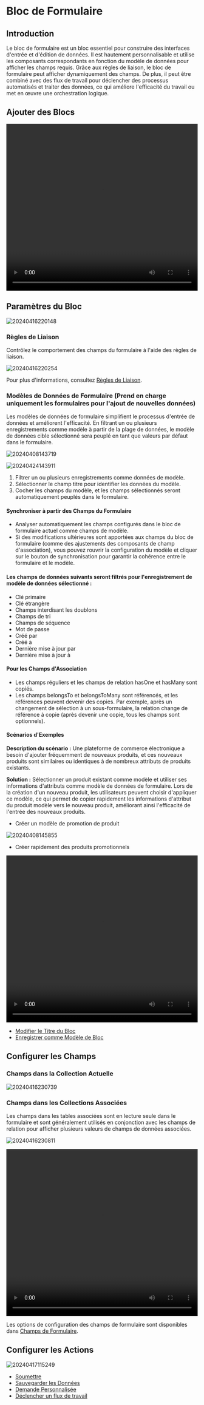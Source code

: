 # Bloc de Formulaire

## Introduction

Le bloc de formulaire est un bloc essentiel pour construire des interfaces d'entrée et d'édition de données. Il est hautement personnalisable et utilise les composants correspondants en fonction du modèle de données pour afficher les champs requis. Grâce aux règles de liaison, le bloc de formulaire peut afficher dynamiquement des champs. De plus, il peut être combiné avec des flux de travail pour déclencher des processus automatisés et traiter des données, ce qui améliore l'efficacité du travail ou met en œuvre une orchestration logique.

## Ajouter des Blocs

<video width="100%" height="440" controls>
      <source src="https://static-docs.nocobase.com/20240416215917.mp4" type="video/mp4">
</video>

## Paramètres du Bloc

![20240416220148](https://static-docs.nocobase.com/20240416220148.png)

### Règles de Liaison

Contrôlez le comportement des champs du formulaire à l'aide des règles de liaison.

![20240416220254](https://static-docs.nocobase.com/20240416220254.png)

Pour plus d'informations, consultez [Règles de Liaison](/handbook/ui/blocks/block-settings/field-linkage-rule).

### Modèles de Données de Formulaire (Prend en charge uniquement les formulaires pour l'ajout de nouvelles données)

Les modèles de données de formulaire simplifient le processus d'entrée de données et améliorent l'efficacité. En filtrant un ou plusieurs enregistrements comme modèle à partir de la plage de données, le modèle de données cible sélectionné sera peuplé en tant que valeurs par défaut dans le formulaire.

![20240408143719](https://static-docs.nocobase.com/20240408143719.png)

![20240424143911](https://static-docs.nocobase.com/20240424143911.png)

1. Filtrer un ou plusieurs enregistrements comme données de modèle.
2. Sélectionner le champ titre pour identifier les données du modèle.
3. Cocher les champs du modèle, et les champs sélectionnés seront automatiquement peuplés dans le formulaire.

#### Synchroniser à partir des Champs du Formulaire

- Analyser automatiquement les champs configurés dans le bloc de formulaire actuel comme champs de modèle.
- Si des modifications ultérieures sont apportées aux champs du bloc de formulaire (comme des ajustements des composants de champ d'association), vous pouvez rouvrir la configuration du modèle et cliquer sur le bouton de synchronisation pour garantir la cohérence entre le formulaire et le modèle.

#### Les champs de données suivants seront filtrés pour l'enregistrement de modèle de données sélectionné :
- Clé primaire
- Clé étrangère
- Champs interdisant les doublons
- Champs de tri
- Champs de séquence
- Mot de passe
- Créé par
- Créé à
- Dernière mise à jour par
- Dernière mise à jour à

#### Pour les Champs d'Association
- Les champs réguliers et les champs de relation hasOne et hasMany sont copiés.
- Les champs belongsTo et belongsToMany sont référencés, et les références peuvent devenir des copies. Par exemple, après un changement de sélection à un sous-formulaire, la relation change de référence à copie (après devenir une copie, tous les champs sont optionnels).

#### Scénarios d'Exemples

**Description du scénario :** Une plateforme de commerce électronique a besoin d'ajouter fréquemment de nouveaux produits, et ces nouveaux produits sont similaires ou identiques à de nombreux attributs de produits existants.

**Solution :** Sélectionner un produit existant comme modèle et utiliser ses informations d'attributs comme modèle de données de formulaire. Lors de la création d'un nouveau produit, les utilisateurs peuvent choisir d'appliquer ce modèle, ce qui permet de copier rapidement les informations d'attribut du produit modèle vers le nouveau produit, améliorant ainsi l'efficacité de l'entrée des nouveaux produits.

- Créer un modèle de promotion de produit

![20240408145855](https://static-docs.nocobase.com/20240408145855.png)

- Créer rapidement des produits promotionnels

<video width="100%" height="440" controls>
      <source src="https://static-docs.nocobase.com/20240408150250.mp4" type="video/mp4">
</video>

- [Modifier le Titre du Bloc](/handbook/ui/blocks/block-settings/block-title)
- [Enregistrer comme Modèle de Bloc](/handbook/block-template)

## Configurer les Champs

### Champs dans la Collection Actuelle

![20240416230739](https://static-docs.nocobase.com/20240416230739.png)

### Champs dans les Collections Associées

Les champs dans les tables associées sont en lecture seule dans le formulaire et sont généralement utilisés en conjonction avec les champs de relation pour afficher plusieurs valeurs de champs de données associées.

![20240416230811](https://static-docs.nocobase.com/20240416230811.png)

<video width="100%" height="440" controls>
      <source src="https://static-docs.nocobase.com/20240416231152.mp4" type="video/mp4">
</video>

Les options de configuration des champs de formulaire sont disponibles dans [Champs de Formulaire](/handbook/ui/fields/generic/form-item).

## Configurer les Actions

![20240417115249](https://static-docs.nocobase.com/20240417115249.png)

- [Soumettre](/handbook/ui/actions/types/submit)
- [Sauvegarder les Données](/handbook/ui/actions/types/save-record)
- [Demande Personnalisée](/handbook/action-custom-request)
- [Déclencher un flux de travail](/handbook/workflow/manual/triggers/cutom-action-trigger)
